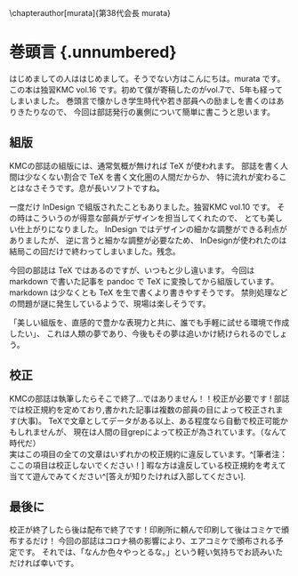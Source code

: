 \chapterauthor[murata]{第38代会長 murata}

# 巻頭言 {.unnumbered}

はじめましての人ははじめまして。そうでない方はこんにちは。murata です。
この本は独習KMC vol.16 です。初めて僕が寄稿したのがvol.7で、5年も経ってしまいました。
巻頭言で懐かしき学生時代や若き部員への励ましを書くのはありきたりなので、
今回は部誌発行の裏側について簡単に書こうと思います。

## 組版

KMCの部誌の組版には、通常気概が無ければ TeX が使われます。
部誌を書く人間は少なくない割合で TeX を書く文化圏の人間だからか、
特に流れが変わることはなさそうです。息が長いソフトですね。

一度だけ InDesign で組版されたこともありました。独習KMC vol.10 です。
その時はこういうのが得意な部員がデザインを担当してくれたので、
とても美しい仕上がりになりました。
InDesign ではデザインの細かな調整ができる利点がありましたが、
逆に言うと細かな調整が必要なため、
InDesignが使われたのは結局この回だけで終わってしまいました。残念。

今回の部誌は TeX ではあるのですが、いつもと少し違います。
今回は markdown で書いた記事を pandoc で TeX に変換してから組版しています。
markdown は少なくとも TeX を生で書くより書きやすそうです。
禁則処理などの問題が謎に発生しているようで、現場は楽しそうです。

「美しい組版を、直感的で豊かな表現力と共に、誰でも手軽に試せる環境で作成したい」、
これは人類の夢であり、今後もその夢は追いかけ続けられるのでしょう。


## 校正

KMCの部誌は執筆したらそこで終了...ではありません！！校正が必要です !
部誌では校正規約を定めており,書かれた記事は複数の部員の目によって校正されます(大事)。
TeXで文章としてデータがある以上、ある程度なら自動で校正可能かもしれませんが、
現在は人間の目grepによって校正が為されています。（なんて時代だ）  
実はこの項目の全ての文章はいずれかの校正規約に違反しています。^[筆者注：ここの項目は校正しないでください！]
暇な方は違反している校正規約を考えて当てて遊んでみてください^[答えが知りたければ入部してください].


## 最後に

校正が終了したら後は配布で終了です！印刷所に頼んで印刷して後はコミケで頒布するだけ！
今回の部誌はコロナ禍の影響により、エアコミケで頒布される予定です。
それでは、「なんか色々やっとるな。」という軽い気持ちでお読みいただければ幸いです。
